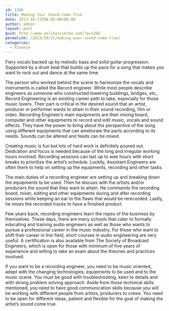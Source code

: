```yaml
---
id: 1266
title: Making Your Sound Come True
date: 2013-10-21T08:09:00+00:00
author: admin
layout: post
guid: http://www.velikazvjerka.com/?p=1266
permalink: /2013/10/21/making-your-sound-come-true/
categories:
  - FInance
---
```

Fiery vocals backed up by melodic bass and solid guitar progression. Supported by a drum beat that builds up the pace for a song that makes you want to rock out and dance at the same time.

The person who worked behind the scene to harmonize the vocals and instruments is called the Record engineer. While most people describe engineers as someone who constructed towering buildings, bridges, etc,. Record Engineering is an existing career path to take, especially for those music lovers. Their part is critical in the desired sound that an artist, producer or performer wants to attain in their sound recording, film or video. Recording Engineer’s main equipments are their mixing board, computer and other equipments to record and edit music, vocals and sound effects. They have the power to bring about the perspective of the song using different equipments that can ameliorate the parts according to its needs. Sounds can be altered and feeds can be mixed.

Creating music is fun but lots of hard work is definitely poured out. Dedication and focus is needed because of the long and irregular working hours involved. Recording sessions can last up to wee hours with short breaks to prioritize the artist’s schedule. Luckily, Assistant Engineers are often there to help on setting up the equipments, recording and other tasks.

The main duties of a recording engineer are setting up and breaking down the equipments to be used. Then he discuss with the artists and/or producers the sound that they want to attain. He commands the recording board, mixer, editing and other equipments during and after recording sessions while keeping an ear to the flaws that would be rerecorded. Lastly, he mixes the recorded tracks to have a finished product.

Few years back, recording engineers learn the ropes of the business by themselves. These days, there are many schools that cater to formally educating and training audio engineers as well as those who wants to pursue a professional career in the music industry. For those who want to shift their career in this field, short courses in audio engineering are very useful. A certification is also available from The Society of Broadcast Engineers, which is open for those with minimum of five years of experience and willing to take an exam about the theories and practices involved.

If you want to be a recording engineer, you need to be music oriented, adept with the changing technologies, equipments to be used and to the music scene. You must be good with troubleshooting, keen to details and with strong problem solving approach. Aside from those technical skills mentioned, you need to have good communication skills because you will be working with different people from artists, producers to crews. You need to be open for different ideas, patient and flexible for the goal of making the artist’s sound come true.